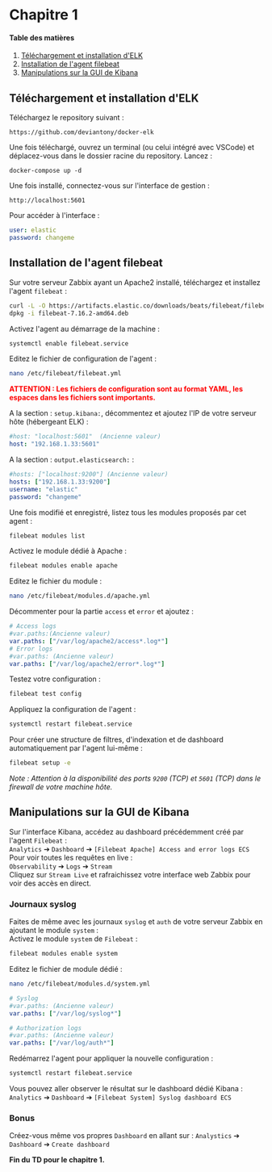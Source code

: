 # Chapitre 1   
#### Table des matières
1. [Téléchargement et installation d'ELK](#Telechargement-et-instalation-d'ELK)
2. [Installation de l'agent filebeat](#Installation-de-l'agent-filebeat)
3. [Manipulations sur la GUI de Kibana](#Manipulations-sur-la-GUI-de-Kibana)

## Téléchargement et installation d'ELK   
Téléchargez le repository suivant :  
```http
https://github.com/deviantony/docker-elk  
```
Une fois téléchargé, ouvrez un terminal (ou celui intégré avec VSCode) et déplacez-vous dans le dossier racine du repository.
Lancez :
```
docker-compose up -d
```
Une fois installé, connectez-vous sur l'interface de gestion : 
```http
http://localhost:5601  
```
Pour accéder à l'interface :
```yml
user: elastic
password: changeme
```

## Installation de l'agent filebeat
Sur votre serveur Zabbix ayant un Apache2 installé, téléchargez et installez l'agent `filebeat` :
```bash
curl -L -O https://artifacts.elastic.co/downloads/beats/filebeat/filebeat-7.16.2-amd64.deb
dpkg -i filebeat-7.16.2-amd64.deb
```
Activez l'agent au démarrage de la machine :
```bash
systemctl enable filebeat.service
```
Editez le fichier de configuration de l'agent :
```bash
nano /etc/filebeat/filebeat.yml
```
<b><span style="color:Red">ATTENTION : Les fichiers de configuration sont au format YAML, les espaces dans les fichiers sont importants.</span></b>  

A la section : `setup.kibana:`, décommentez et ajoutez l'IP de votre serveur hôte (hébergeant ELK) :    
```yml
#host: "localhost:5601"  (Ancienne valeur)
host: "192.168.1.33:5601"
```
A la section : `output.elasticsearch:` :  
```yml 
#hosts: ["localhost:9200"] (Ancienne valeur)
hosts: ["192.168.1.33:9200"]
username: "elastic"
password: "changeme"
```
Une fois modifié et enregistré, listez tous les modules proposés par cet agent :  
```bash
filebeat modules list
```  
Activez le module dédié à Apache :
```bash
filebeat modules enable apache
```
Editez le fichier du module :
```bash
nano /etc/filebeat/modules.d/apache.yml
```
Décommenter pour la partie `access` et `error` et ajoutez :
```yml
# Access logs
#var.paths:(Ancienne valeur)
var.paths: ["/var/log/apache2/access*.log*"]
# Error logs
#var.paths: (Ancienne valeur)
var.paths: ["/var/log/apache2/error*.log*"]
```
Testez votre configuration :
```bash
filebeat test config
```
Appliquez la configuration de l'agent :
```bash
systemctl restart filebeat.service
```
Pour créer une structure de filtres, d'indexation et de dashboard automatiquement par l'agent lui-même :
```bash
filebeat setup -e
```
_Note : Attention à la disponibilité des ports `9200` (TCP) et `5601` (TCP) dans le firewall de votre machine hôte._

## Manipulations sur la GUI de Kibana
Sur l'interface Kibana, accédez au dashboard précédemment créé par l'agent 
`Filebeat` :  
`Analytics` &#10132; `Dashboard` &#10132; `[Filebeat Apache] Access and error logs ECS`  
Pour voir toutes les requêtes en live :  
`Observability` &#10132; `Logs` &#10132; `Stream`  
Cliquez sur `Stream Live` et rafraichissez votre interface web Zabbix pour voir des accès en direct.  

### Journaux syslog
Faites de même avec les journaux `syslog` et `auth` de votre serveur Zabbix en ajoutant le module `system` :  
Activez le module `system` de `Filebeat` :
```bash
filebeat modules enable system
```
Editez le fichier de module dédié :
```bash
nano /etc/filebeat/modules.d/system.yml
``` 
```yml
# Syslog
#var.paths: (Ancienne valeur)
var.paths: ["/var/log/syslog*"]

# Authorization logs
#var.paths: (Ancienne valeur)
var.paths: ["/var/log/auth*"]
```
Redémarrez l'agent pour appliquer la nouvelle configuration :
```bash
systemctl restart filebeat.service
```
Vous pouvez aller observer le résultat sur le dashboard dédié Kibana :
`Analytics` &#10132; `Dashboard` &#10132; `[Filebeat System] Syslog dashboard ECS`  

### Bonus 
Créez-vous même vos propres `Dashboard` en allant sur :
`Analystics` &#10132; `Dashboard` &#10132; `Create dashboard`   

**Fin du TD pour le chapitre 1.**  